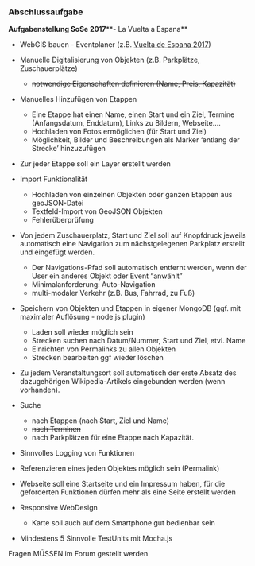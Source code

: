 ### Abschlussaufgabe

**Aufgabenstellung SoSe 2017****- La Vuelta a Espana**  

- WebGIS bauen - Eventplaner (z.B. [Vuelta de Espana 2017](http://www.lavuelta.com/la-vuelta/2017/us/overall-route.html)) 

- Manuelle Digitalisierung von Objekten (z.B. Parkplätze, Zuschauerplätze) 
    - ~~notwendige Eigenschaften definieren (Name, Preis, Kapazität)~~

- Manuelles Hinzufügen von Etappen  
    - Eine Etappe hat einen Name, einen Start und ein Ziel, Termine (Anfangsdatum, Enddatum), Links zu Bildern, Webseite.... 
    - Hochladen von Fotos ermöglichen (für Start und Ziel) 
    - Möglichkeit, Bilder und Beschreibungen als Marker ‘entlang der Strecke’ hinzuzufügen 

- Zur jeder Etappe soll ein Layer erstellt werden 
- Import Funktionalität 
    - Hochladen von einzelnen Objekten oder ganzen Etappen aus geoJSON-Datei 
    - Textfeld-Import von GeoJSON Objekten 
    - Fehlerüberprüfung 

- Von
 jedem Zuschauerplatz, Start und Ziel soll auf Knopfdruck jeweils 
automatisch eine Navigation zum nächstgelegenen Parkplatz erstellt und 
eingefügt werden. 
    - Der Navigations-Pfad soll automatisch entfernt werden, wenn der User ein anderes Objekt oder Event “anwählt” 
    - Minimalanforderung: Auto-Navigation 
    - multi-modaler Verkehr (z.B. Bus, Fahrrad, zu Fuß) 

- Speichern von Objekten und Etappen in eigener MongoDB (ggf. mit maximaler Auflösung - node.js plugin) 
    - Laden soll wieder möglich sein  
    - Strecken suchen nach Datum/Nummer, Start und Ziel, etvl. Name 
    - Einrichten von Permalinks zu allen Objekten 
    - Strecken bearbeiten ggf wieder löschen 

- Zu
 jedem Veranstaltungsort soll automatisch der erste Absatz des 
dazugehörigen Wikipedia-Artikels eingebunden werden (wenn vorhanden). 
- Suche  
    - ~~nach Etappen (nach Start, Ziel und Name)~~
    - ~~nach Terminen~~
    - nach Parkplätzen für eine Etappe nach Kapazität. 

- Sinnvolles Logging von Funktionen 
- Referenzieren eines jeden Objektes möglich sein (Permalink) 
- Webseite soll eine Startseite und ein Impressum haben, für die geforderten Funktionen dürfen mehr als eine Seite erstellt werden 
- Responsive WebDesign 
    - Karte soll auch auf dem Smartphone gut bedienbar sein 

- Mindestens 5 Sinnvolle TestUnits mit Mocha.js 
  

Fragen MÜSSEN im Forum gestellt werden
